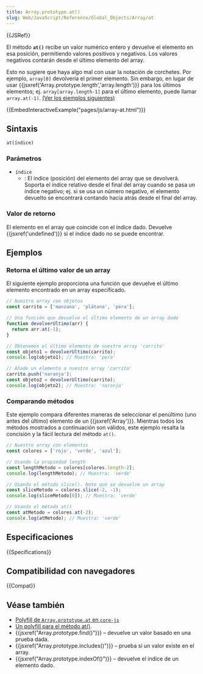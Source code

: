 ```yaml
---
title: Array.prototype.at()
slug: Web/JavaScript/Reference/Global_Objects/Array/at
---
```


{{JSRef}}

El método **`at()`** recibe un valor numérico entero y devuelve el elemento en esa posición, permitiendo valores positivos y negativos. Los valores negativos contarán desde el último elemento del array.

Esto no sugiere que haya algo mal con usar la notación de corchetes. Por ejemplo, `array[0]` devolvería el primer elemento. Sin embargo, en lugar de usar {{jsxref('Array.prototype.length','array.length')}} para los últimos elementos; ej. `array[array.length-1]` para el último elemento, puede llamar `array.at(-1)`. [(Ver los ejemplos siguientes)](#ejemplos)

{{EmbedInteractiveExample("pages/js/array-at.html")}}

## Sintaxis

```js
at(índice)
```

### Parámetros

- `índice`
  - : El índice (posición) del elemento del array que se devolverá. Soporta el índice relativo desde el final del array cuando se pasa un índice negativo; ej. si se usa un número negativo, el elemento devuelto se encontrará contando hacia atrás desde el final del array.

### Valor de retorno

El elemento en el array que coincide con el índice dado. Devuelve {{jsxref('undefined')}} si el índice dado no se puede encontrar.

## Ejemplos

### Retorna el último valor de un array

El siguiente ejemplo proporciona una función que devuelve el último elemento encontrado en un array especificado.

```js
// Nuestro array con objetos
const carrito = ['manzana', 'plátano', 'pera'];

// Una función que devuelve el último elemento de un array dado
function devolverUltimo(arr) {
  return arr.at(-1);
}

// Obtenemos el último elemento de nuestro array 'carrito'
const objeto1 = devolverUltimo(carrito);
console.log(objeto1); // Muestra: 'pera'

// Añade un elemento a nuestro array 'carrito'
carrito.push('naranja');
const objeto2 = devolverUltimo(carrito);
console.log(objeto2); // Muestra: 'naranja'
```

### Comparando métodos

Este ejemplo compara diferentes maneras de seleccionar el penúltimo (uno antes del último) elemento de un {{jsxref('Array')}}. Mientras todos los métodos mostrados a continuación son válidos, este ejemplo resalta la concisión y la fácil lectura del método `at()`.

```js
// Nuestro array con elementos
const colores = ['rojo', 'verde', 'azul'];

// Usando la propiedad length
const lengthMetodo = colores[colores.length-2];
console.log(lengthMetodo); // Muestra: 'verde'

// Usando el método slice(). Note que se devuelve un array
const sliceMetodo = colores.slice(-2, -1);
console.log(sliceMetodo[0]); // Muestra: 'verde'

// Usando el método at()
const atMetodo = colores.at(-2);
console.log(atMetodo); // Muestra: 'verde'
```

## Especificaciones

{{Specifications}}

## Compatibilidad con navegadores

{{Compat}}

## Véase también

- [Polyfill de `Array.prototype.at` en `core-js`](https://github.com/zloirock/core-js#relative-indexing-method)
- [Un polyfill para el método at()](https://github.com/tc39/proposal-relative-indexing-method#polyfill).
- {{jsxref("Array.prototype.find()")}} – devuelve un valor basado en una prueba dada.
- {{jsxref("Array.prototype.includes()")}} – prueba si un valor existe en el array.
- {{jsxref("Array.prototype.indexOf()")}} – devuelve el índice de un elemento dado.

